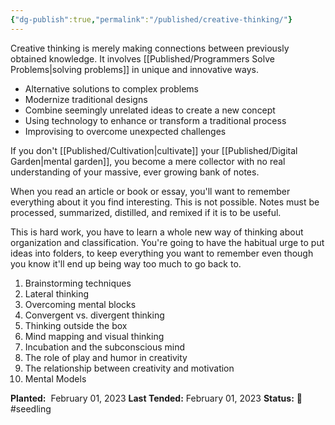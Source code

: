 ```yaml
---
{"dg-publish":true,"permalink":"/published/creative-thinking/"}
---
```



Creative thinking is merely making connections between previously obtained knowledge. It involves [[Published/Programmers Solve Problems\|solving problems]] in unique and innovative ways.

- Alternative solutions to complex problems
- Modernize traditional designs
- Combine seemingly unrelated ideas to create a new concept
- Using technology to enhance or transform a traditional process
- Improvising to overcome unexpected challenges

If you don't [[Published/Cultivation\|cultivate]] your [[Published/Digital Garden\|mental garden]], you become a mere collector with no real understanding of your massive, ever growing bank of notes.

When you read an article or book or essay, you'll want to remember everything about it you find interesting. This is not possible. Notes must be processed, summarized, distilled, and remixed if it is to be useful.

This is hard work, you have to learn a whole new way of thinking about organization and classification. You're going to have the habitual urge to put ideas into folders, to keep everything you want to remember even though you know it'll end up being way too much to go back to.

1.  Brainstorming techniques
2.  Lateral thinking
3.  Overcoming mental blocks
4.  Convergent vs. divergent thinking
5.  Thinking outside the box
6.  Mind mapping and visual thinking
7.  Incubation and the subconscious mind
8.  The role of play and humor in creativity
9.  The relationship between creativity and motivation
10. Mental Models

**Planted:**  February 01, 2023
**Last Tended:** February 01, 2023
**Status:** 🌱 #seedling